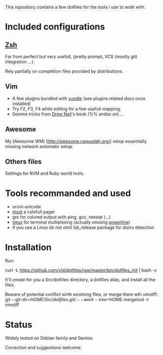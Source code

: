 This repository contains a few dotfiles for the tools i use to wotk with.

# Included configurations
## [Zsh](http://www.zsh.org/)

Far from perfect but very usefull, (pretty prompt, VCS (mostly git) integration ...).

Rely partially on completion files provided by distributions.

## Vim

* A few plugins bundled with [vundle](https://github.com/gmarik/vundle) (see plugins related docs once installed)
* Try F2, F3, F4 while editing for a few usefull mapping.
* Somme tricks from [Drew Neil](http://vimcasts.org/)'s book (%% andso on)
...

## Awesome

My [Awesome WM] (http://awesome.naquadah.org/) setup essentially missing network automatic setup.

## Others files

Settings for RVM and Ruby world tools.

# Tools recommanded and used

* urxvt-unicode
* [most](http://www.jedsoft.org/most/) a colofull pager
* grc for colored output with ping, gcc, netstat (...)
* [tmux](http://tmux.sourceforge.net/) for terminal multiplexing (actually missing [powerline](https://github.com/Lokaltog/powerline))
* if you use a Linux do not omit lsb_release package for distro detection

# Installation

Run:

curl -L https://github.com/yld/dotfiles/raw/master/bin/dotfiles_init | bash -c

It'll create for you a Src/dotfiles directory, a dotfiles alias, and install all the files.

Beware of potential conflict wirth existning files, or merge them wth vimdiff:  git --git-dir=$HOME/Src/dotfiles.git/ --work-tree=$HOME mergetool -t vimdiff

# Status

Widely tested on Debian family and Gentoo

Correction and suggestions welcome.
